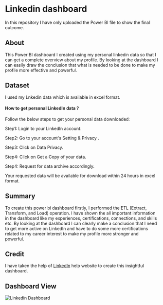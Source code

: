 # Linkedin dashboard
In this repository I have only uploaded the Power BI file to show the final outcome.
## About
This Power BI dashboard I created using my personal linkedin data so that I can get a complete overview about my profile.
By looking at the dashboard I can easily draw the conclusion that what is needed to be done to make my profile more effective and powerful.
## Dataset
I used my Lnkedin data which is available in excel format.
#### How to get personal LinkedIn data ?

Follow the below steps to get your personal data downloaded:

Step1: Login to your LinkedIn account.

Step2: Go to your account's Setting & Privacy .

Step3: Click on Data Privacy.

Step4: Click on Get a Copy of your data.

Step4: Request for data archive accordingly.

Your requested data will be available for download within 24 hours in excel format.

## Summary
To create this power bi dashboard firstly, I performed the ETL (Extract, Transform, and Load) operation.
I have shown the all important information in the dashboard like my experiences, certifications, connections, and skills etc.
By looking at the dashboard I can clearly make a conclusion that I need to get more active on LinkedIn and have to do some more certifications related to my career interest to make my profile more stronger and powerful.
## Credit
I have taken the help of [LinkedIn][1] help website to create this insightful dashboard.

## Dashboard View
![Linkedin Dashboard](https://user-images.githubusercontent.com/105152670/167817172-2a8117b4-5f33-4063-b960-3e3dae3a0203.JPG)

[1]: https://www.linkedin.com/help/linkedin/answer/50191/downloading-your-account-data?lang=en  "LinkedIn"
